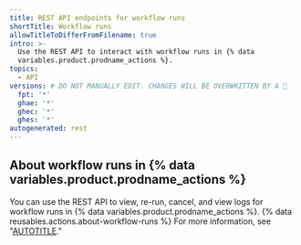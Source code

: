 ```yaml
---
title: REST API endpoints for workflow runs
shortTitle: Workflow runs
allowTitleToDifferFromFilename: true
intro: >-
  Use the REST API to interact with workflow runs in {% data
  variables.product.prodname_actions %}.
topics:
  - API
versions: # DO NOT MANUALLY EDIT. CHANGES WILL BE OVERWRITTEN BY A 🤖
  fpt: '*'
  ghae: '*'
  ghec: '*'
  ghes: '*'
autogenerated: rest
---
```


## About workflow runs in {% data variables.product.prodname_actions %}

You can use the REST API to view, re-run, cancel, and view logs for workflow runs in {% data variables.product.prodname_actions %}. {% data reusables.actions.about-workflow-runs %} For more information, see "[AUTOTITLE](/actions/managing-workflow-runs)."

<!-- Content after this section is automatically generated -->
